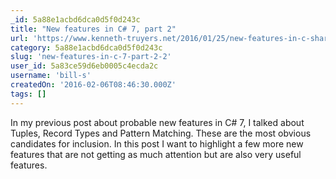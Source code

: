 ```yaml
---
_id: 5a88e1acbd6dca0d5f0d243c
title: "New features in C# 7, part 2"
url: 'https://www.kenneth-truyers.net/2016/01/25/new-features-in-c-sharp-7-part-2/'
category: 5a88e1acbd6dca0d5f0d243c
slug: 'new-features-in-c-7-part-2-2'
user_id: 5a83ce59d6eb0005c4ecda2c
username: 'bill-s'
createdOn: '2016-02-06T08:46:30.000Z'
tags: []
---
```


In my previous post about probable new features in C# 7, I talked about Tuples, Record Types and Pattern Matching. These are the most obvious candidates for inclusion. In this post I want to highlight a few more new features that are not getting as much attention but are also very useful features.

